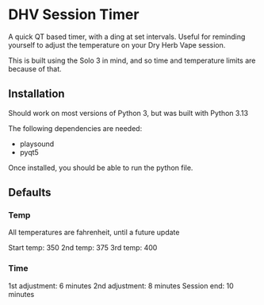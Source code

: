 # DHV Session Timer
A quick QT based timer, with a ding at set intervals. Useful for reminding yourself to 
adjust the temperature on your Dry Herb Vape session.

This is built using the Solo 3 in mind, and so time and temperature limits are because of that. 

## Installation
Should work on most versions of Python 3, but was built with Python 3.13

The following dependencies are needed:
- playsound
- pyqt5

Once installed, you should be able to run the python file. 

## Defaults
### Temp
All temperatures are fahrenheit, until a future update

Start temp: 350 
2nd temp:   375
3rd temp:   400

### Time
1st adjustment:  6 minutes
2nd adjustment:  8 minutes
Session end:    10 minutes

